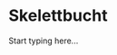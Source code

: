 # Skelettbucht

Start typing here...

<procedure title="Charaktere aktuell an diesem Ort">
<list columns="3">
</list>
</procedure>